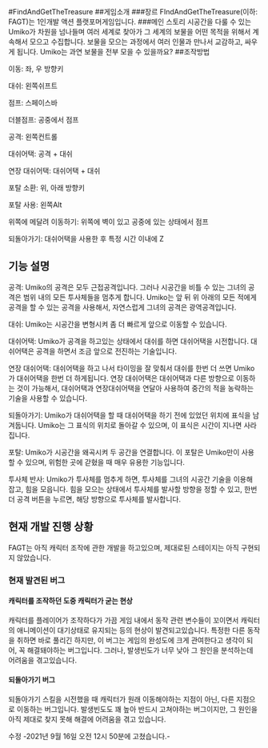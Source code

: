 #FindAndGetTheTreasure
##게임소개
###장르
FIndAndGetTheTreasure(이하: FAGT)는 1인개발 액션 플랫포머게임입니다.
###메인 스토리
시공간을 다룰 수 있는 Umiko가 차원을 넘나들며 여러 세계로 찾아가 그 세계의 보물을 어떤 목적을 위해서 계속해서 모으고 수집합니다. 
보물을 모으는 과정에서 여러 인물과 만나서 교감하고, 싸우게 됩니다.
Umiko는 과연 보물을 전부 모을 수 있을까요?
##조작방법

이동: 좌, 우 방향키

대쉬: 왼쪽쉬프트

점프: 스페이스바

더블점프: 공중에서 점프

공격: 왼쪽컨트롤

대쉬어택: 공격 + 대쉬

연장 대쉬어택: 대쉬어택 + 대쉬

포탈 소환: 위, 아래 방향키

포탈 사용: 왼쪽Alt

위쪽에 메달려 이동하기: 위쪽에 벽이 있고 공중에 있는 상태에서 점프

되돌아가기: 대쉬어택을 사용한 후 특정 시간 이내에 Z

## 기능 설명

공격: Umiko의 공격은 모두 근접공격입니다. 그러나 시공간을 비틀 수 있는 그녀의 공격은
범위 내의 모든 투사체들을 멈추게 합니다.
Umiko는 앞 뒤 위 아래의 모든 적에게 공격을 할 수 있는 공격을 사용해서, 자연스럽게 그녀의 공격은 광역공격입니다.

대쉬: Umiko는 시공간을 변형시켜 좀 더 빠르게 앞으로 이동할 수 있습니다.

대쉬어택: Umiko가 공격을 하고있는 상태에서 대쉬를 하면 대쉬어택을 시전합니다.
대쉬어택은 공격을 하면서 조금 앞으로 전진하는 기술입니다.

연장 대쉬어택: 대쉬어택을 하고 나서 타이밍을 잘 맞춰서 대쉬를 한번 더 쓰면 Umiko가 대쉬어택을 한번 더 하게됩니다.
연장 대쉬어택은 대쉬어택과 다른 방향으로 이동하는 것이 가능해서, 대쉬어택과 연장대쉬어택을 연달아 사용하여 중간의 적을 농락하는 기술을 사용할 수 있습니다.

되돌아가기: Umiko가 대쉬어택을 할 때 대쉬어택을 하기 전에 있었던 위치에 표식을 남겨둡니다.
Umiko는 그 표식의 위치로 돌아갈 수 있으며, 이 표식은 시간이 지나면 사라집니다.

포탈: Umiko가 시공간을 왜곡시켜 두 공간을 연결합니다.
이 포탈은 Umiko만이 사용할 수 있으며, 위험한 곳에 갇혔을 때 매우 유용한 기능입니다.

투사체 반사: Umiko가 투사체를 멈추게 하면, 투사체를 그녀의 시공간 기술을 이용해 잡고, 힘을 모읍니다. 힘을 모으는 상태에서 투사체를 발사할 방향을 정할 수 있고, 한번 더 공격 버튼을 누르면, 해당 방향으로 투사체를 발사합니다.

## 현재 개발 진행 상황

FAGT는 아직 캐릭터 조작에 관한 개발을 하고있으며, 제대로된 스테이지는 아직 구현되지 않았습니다.

### 현재 발견된 버그

#### 캐릭터를 조작하던 도중 캐릭터가 굳는 현상

캐릭터를 플레이어가 조작하다가 가끔 게임 내에서 동작 관련 변수들이 꼬이면서 캐릭터의 애니메이션이 대기상태로 유지되는 등의 현상이 발견되고있습니다.
특정한 다른 동작을 취하면 바로 풀리긴 하지만, 이 버그는 게임의 완성도에 크게 관여한다고 생각이 되어, 꼭 해결돼야하는 버그입니다.
그러나, 발생빈도가 너무 낮아 그 원인을 분석하는데 어려움을 겪고있습니다.

#### 되돌아가기 버그

되돌아가기 스킬을 시전했을 때 캐릭터가 원래 이동해야하는 지점이 아닌, 다른 지점으로 이동하는 버그입니다.
발생빈도도 꽤 높아 반드시 고쳐야하는 버그이지만, 그 원인을 아직 제대로 찾지 못해 해결에 어려움을 겪고 있습니다.

수정 -2021년 9월 16일 오전 12시 50분에 고쳤습니다.-




